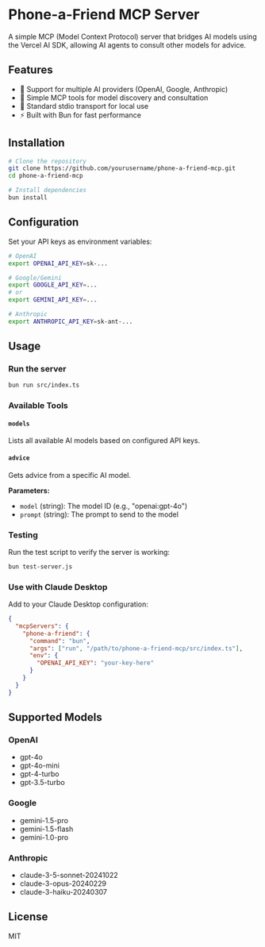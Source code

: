 # Phone-a-Friend MCP Server

A simple MCP (Model Context Protocol) server that bridges AI models using the Vercel AI SDK, allowing AI agents to consult other models for advice.

## Features

- 🤖 Support for multiple AI providers (OpenAI, Google, Anthropic)
- 🔧 Simple MCP tools for model discovery and consultation
- 📡 Standard stdio transport for local use
- ⚡ Built with Bun for fast performance

## Installation

```bash
# Clone the repository
git clone https://github.com/yourusername/phone-a-friend-mcp.git
cd phone-a-friend-mcp

# Install dependencies
bun install
```

## Configuration

Set your API keys as environment variables:

```bash
# OpenAI
export OPENAI_API_KEY=sk-...

# Google/Gemini
export GOOGLE_API_KEY=...
# or
export GEMINI_API_KEY=...

# Anthropic
export ANTHROPIC_API_KEY=sk-ant-...
```

## Usage

### Run the server

```bash
bun run src/index.ts
```

### Available Tools

#### `models`
Lists all available AI models based on configured API keys.

#### `advice`
Gets advice from a specific AI model.

**Parameters:**
- `model` (string): The model ID (e.g., "openai:gpt-4o")
- `prompt` (string): The prompt to send to the model

### Testing

Run the test script to verify the server is working:

```bash
bun test-server.js
```

### Use with Claude Desktop

Add to your Claude Desktop configuration:

```json
{
  "mcpServers": {
    "phone-a-friend": {
      "command": "bun",
      "args": ["run", "/path/to/phone-a-friend-mcp/src/index.ts"],
      "env": {
        "OPENAI_API_KEY": "your-key-here"
      }
    }
  }
}
```

## Supported Models

### OpenAI
- gpt-4o
- gpt-4o-mini
- gpt-4-turbo
- gpt-3.5-turbo

### Google
- gemini-1.5-pro
- gemini-1.5-flash
- gemini-1.0-pro

### Anthropic
- claude-3-5-sonnet-20241022
- claude-3-opus-20240229
- claude-3-haiku-20240307

## License

MIT